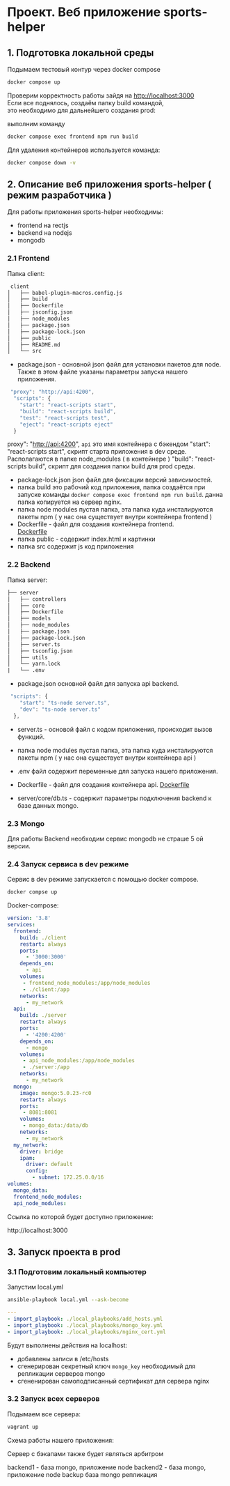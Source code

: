 # Проект. Веб приложение sports-helper

## 1. Подготовка локальной среды

Подымаем тестовый контур через docker compose

```bash
docker compose up
```

Проверим корректность работы зайдя на <http://localhost:3000>  
Если все поднялось, создаём папку build командой,  
это необходимо для дальнейшего создания prod:  

выполним команду

```bash
docker compose exec frontend npm run build
```

Для удаления контейнеров используется команда:  

```bash
docker compose down -v
```

## 2. Описание веб приложения sports-helper ( режим разработчика )

Для работы приложения sports-helper необходимы:

- frontend на rectjs
- backend на nodejs
- mongodb

### 2.1 Frontend

Папка client:

```txt
 client
│   ├── babel-plugin-macros.config.js
│   ├── build
│   ├── Dockerfile
│   ├── jsconfig.json
│   ├── node_modules
│   ├── package.json
│   ├── package-lock.json
│   ├── public
│   ├── README.md
│   └── src
```

- package.json - основной json файл для установки пакетов для node. Также в этом файле указаны параметры запуска нашего приложения.

```js
 "proxy": "http://api:4200",
  "scripts": {
    "start": "react-scripts start",
    "build": "react-scripts build",
    "test": "react-scripts test",
    "eject": "react-scripts eject"
  }
```

proxy": "<http://api:4200>", `api` это имя контейнера с бэкендом
"start": "react-scripts start", скрипт старта приложения в dev среде. Располагаются в папке node_modules ( в контейнере )
"build": "react-scripts build", скрипт для создания папки build для prod среды.

- package-lock.json json файл для фиксации версий зависимостей.
- папка build это рабочий код приложения, папка создаётся при запуске команды `docker compose exec frontend npm run build`.
  данна папка копируется на сервер nginx.
- папка node modules пустая папка, эта папка куда инсталируются пакеты npm ( у нас она существует внутри контейнера frontend )
- Dockerfile - файл для создания контейнера frontend.  
 [Dockerfile](./client/Dockerfile)
- папка public - содержит index.html и картинки
- папка src содержит js код приложения

### 2.2 Backend

Папка server:

```txt
├── server
│   ├── controllers
│   ├── core
│   ├── Dockerfile
│   ├── models
│   ├── node_modules
│   ├── package.json
│   ├── package-lock.json
│   ├── server.ts
│   ├── tsconfig.json
│   ├── utils
│   └── yarn.lock
|   └── .env
```

- package.json основной файл для запуска api backend.

```js
 "scripts": {
    "start": "ts-node server.ts",
    "dev": "ts-node server.ts"
  },
```

- server.ts - основой файл с кодом приложения, происходит вызов функций.
- папка node modules пустая папка, эта папка куда инсталируются пакеты npm ( у нас она существует внутри контейнера api )
- .env файл содержит переменные для запуска нашего приложения.
- Dockerfile - файл для создания контейнера api.
   [Dockerfile](./server/Dockerfile)

- server/core/db.ts - содержит параметры подключения backend к базе данных mongo.

### 2.3 Mongo

Для работы Backend необходим сервис mongodb не страше 5 ой версии.

### 2.4 Запуск сервиса в dev режиме

Сервис в dev режиме запускается с помощью docker compose.

```bash
docker compse up
```

Docker-compose:

```yml
version: '3.8'
services:
  frontend:
    build: ./client
    restart: always
    ports:
      - '3000:3000'
    depends_on:
      - api
    volumes:
     - frontend_node_modules:/app/node_modules
     - ./client:/app
    networks:
      - my_network
  api:
    build: ./server
    restart: always
    ports:
      - '4200:4200'
    depends_on:
      - mongo
    volumes:
     - api_node_modules:/app/node_modules
     - ./server:/app
    networks:
      - my_network
  mongo:
    image: mongo:5.0.23-rc0
    restart: always
    ports:
     - 8081:8081
    volumes:
     - mongo_data:/data/db
    networks:
      - my_network
  my_network:
    driver: bridge
    ipam:
      driver: default
      config:
        - subnet: 172.25.0.0/16        
volumes:
  mongo_data:
  frontend_node_modules:  
  api_node_modules:
```

Ссылка по которой будет доступно приложение:

http://localhost:3000

## 3. Запуск проекта в prod

### 3.1 Подготовим локальный компьютер

Запустим local.yml

```bash
ansible-playbook local.yml --ask-become
```

```yml
---
- import_playbook: ./local_playbooks/add_hosts.yml 
- import_playbook: ./local_playbooks/mongo_key.yml 
- import_playbook: ./local_playbooks/nginx_cert.yml
```

Будут выполнены действия на localhost:

- добавлены записи  в  /etc/hosts
- сгенерирован секретный ключ `mongo_key` необходимый для репликации серверов mongo
- сгененирован самоподписанный сертификат для сервера nginx

### 3.2 Запуск всех серверов

Подымаем все сервера:

```ruby
vagrant up
```

Схема работы нашего приложения:

Сервер с бэкапами также будет являться арбитром

backend1 - база mongo, приложение node
backend2 - база mongo, приложение node
backup база mongo репликация

